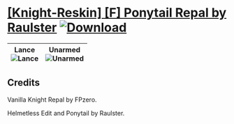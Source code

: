 # [\[Knight-Reskin\] \[F\] Ponytail Repal by Raulster](https://github.com/Klokinator/FE-Repo/tree/main/Battle%20Animations/Infantry%20-%20Knights,%20Generals,%20Armors/%5BKnight-Reskin%5D%20%5BF%5D%20Ponytail%20Repal%20by%20Raulster) [![Download](https://img.shields.io/badge/Download--red?style=social&logo=github)](https://minhaskamal.github.io/DownGit/#/home?url=https://github.com/Klokinator/FE-Repo/tree/main/Battle%20Animations/Infantry%20-%20Knights,%20Generals,%20Armors/%5BKnight-Reskin%5D%20%5BF%5D%20Ponytail%20Repal%20by%20Raulster)

| <b>Lance</b><br/><img alt="Lance" src="https://raw.githubusercontent.com/Klokinator/FE-Repo/main/Battle%20Animations/Infantry%20-%20Knights,%20Generals,%20Armors/%5BKnight-Reskin%5D%20%5BF%5D%20Ponytail%20Repal%20by%20Raulster/2.%20Lance/Lance.gif"/> | <b>Unarmed</b><br/><img alt="Unarmed" src="https://raw.githubusercontent.com/Klokinator/FE-Repo/main/Battle%20Animations/Infantry%20-%20Knights,%20Generals,%20Armors/%5BKnight-Reskin%5D%20%5BF%5D%20Ponytail%20Repal%20by%20Raulster/8.%20Unarmed/Unarmed.gif"/> |
| :---: | :---: |

## Credits

Vanilla Knight Repal by FPzero.

 Helmetless Edit and Ponytail by Raulster.

